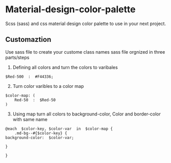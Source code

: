 # Material-design-color-palette
Scss (sass) and css material design color palette to use in your next project. 
## Customaztion 
Use sass file to create your custome class names 
sass file orgnized in three parts/steps

 1. Defining all colors and turn the colors to varibales
``` 
$Red-500  :  #F44336; 
```
 2. Turn color varibles to a color map
``` 
$color-map: (
	Red-50  :  $Red-50 
)
```
 3. Using map turn all colors to background-color, Color and
    border-color with same name
``` 
@each  $color-key, $color-var  in  $color-map {
	.md-bg--#{$color-key} {
background-color:  $color-var; 

}

}
```

<!--stackedit_data:
eyJoaXN0b3J5IjpbLTk2OTY3NDE4MSwtMTgwNjEyMjQwMV19
-->